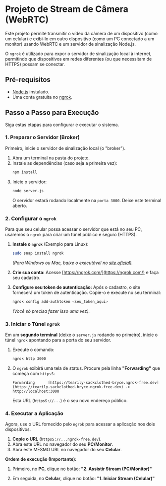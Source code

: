 # Projeto de Stream de Câmera (WebRTC)

Este projeto permite transmitir o vídeo da câmera de um dispositivo (como um celular) e exibi-lo em outro dispositivo (como um PC conectado a um monitor) usando WebRTC e um servidor de sinalização Node.js.

O `ngrok` é utilizado para expor o servidor de sinalização local à internet, permitindo que dispositivos em redes diferentes (ou que necessitam de HTTPS) possam se conectar.

## Pré-requisitos

* [Node.js](https://nodejs.org/) instalado.
* Uma conta gratuita no [ngrok](https://ngrok.com/).

## Passo a Passo para Execução

Siga estas etapas para configurar e executar o sistema.

### 1. Preparar o Servidor (Broker)

Primeiro, inicie o servidor de sinalização local (o "broker").

1.  Abra um terminal na pasta do projeto.
2.  Instale as dependências (caso seja a primeira vez):
    ```bash
    npm install
    ```
3.  Inicie o servidor:
    ```bash
    node server.js
    ```
    O servidor estará rodando localmente na `porta 3000`. Deixe este terminal aberto.

### 2. Configurar o `ngrok`

Para que seu celular possa acessar o servidor que está no seu PC, usaremos o `ngrok` para criar um túnel público e seguro (HTTPS).

1.  **Instale o `ngrok`** (Exemplo para Linux):
    ```bash
    sudo snap install ngrok
    ```
    *(Para Windows ou Mac, baixe o executável no [site oficial](https://ngrok.com/download)).*

2.  **Crie sua conta:**
    Acesse [https://ngrok.com/](https://ngrok.com/) e faça seu cadastro.

3.  **Configure seu token de autenticação:**
    Após o cadastro, o site fornecerá um token de autenticação. Copie-o e execute no seu terminal:
    ```bash
    ngrok config add-authtoken <seu_token_aqui>
    ```
    *(Você só precisa fazer isso uma vez).*

### 3. Iniciar o Túnel `ngrok`

Em um **segundo terminal** (deixe o `server.js` rodando no primeiro), inicie o túnel `ngrok` apontando para a porta do seu servidor.

1.  Execute o comando:
    ```bash
    ngrok http 3000
    ```
2.  O `ngrok` exibirá uma tela de status. Procure pela linha **"Forwarding"** que começa com `httpsS`:
    ```
    Forwarding      [https://tearily-sackclothed-bryce.ngrok-free.dev](https://tearily-sackclothed-bryce.ngrok-free.dev) -> http://localhost:3000
    ```
    Esta URL (`httpsS://...`) é o seu novo endereço público.

### 4. Executar a Aplicação

Agora, use o URL fornecido pelo `ngrok` para acessar a aplicação nos dois dispositivos.

1.  **Copie o URL** (`httpsS://...ngrok-free.dev`).
2.  Abra este URL no navegador do seu **PC/Monitor**.
3.  Abra este MESMO URL no navegador do seu **Celular**.

**Ordem de execução (Importante):**

1.  Primeiro, no **PC**, clique no botão:
    **"2. Assistir Stream (PC/Monitor)"**

2.  Em seguida, no **Celular**, clique no botão:
    **"1. Iniciar Stream (Celular)"**
